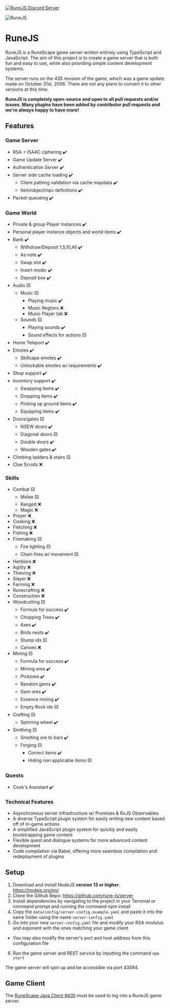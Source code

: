 [![RuneJS Discord Server](https://img.shields.io/discord/678751302297059336?label=RuneJS%20Discord&logo=discord)](https://discord.gg/5P74nSh)


![RuneJS](https://i.imgur.com/pmkdSfc.png)

# RuneJS

RuneJS is a RuneScape game server written entirely using TypeScript and JavaScript. The aim of this project is to create a game server that is both fun and easy to use, while also providing simple content development systems.

The server runs on the 435 revision of the game, which was a game update made on October 31st, 2006. There are not any plans to convert it to other versions at this time.

**RuneJS is completely open-source and open to all pull requests and/or issues. Many plugins have been added by contributor pull requests and we're always happy to have more!**

## Features
    
### Game Server

* RSA + ISAAC ciphering :heavy_check_mark:
* Game Update Server :heavy_check_mark:
* Authentication Server :heavy_check_mark:
* Server side cache loading :heavy_check_mark:
    * Client pathing validation via cache mapdata :heavy_check_mark:
    * Item/object/npc definitions :heavy_check_mark:
* Packet queueing  :heavy_check_mark:

### Game World

* Private & group Player Instances :heavy_check_mark:
* Personal player instance objects and world items :heavy_check_mark:
* Bank :heavy_check_mark: 
    * Withdraw/Deposit 1,5,10,All :heavy_check_mark:
    * As note  :heavy_check_mark: 
    * Swap slot :heavy_check_mark:
    * Insert mode: :heavy_check_mark:
    * Deposit box :heavy_check_mark: 
* Audio :yellow_square:
    * Music :yellow_square:
        * Playing music :heavy_check_mark:
        * Music Regions :x:
        * Music Player tab :x:
    * Sounds :yellow_square:
        * Playing sounds :heavy_check_mark:
        * Sound effects for actions :yellow_square:
* Home Teleport :heavy_check_mark:
* Emotes :heavy_check_mark:
    * Skillcape emotes :heavy_check_mark:
    * Unlockable emotes w/ requirements :heavy_check_mark:
* Shop support :heavy_check_mark:
* Inventory support :heavy_check_mark:
    * Swapping items :heavy_check_mark:
    * Dropping items :heavy_check_mark:
    * Picking up ground items :heavy_check_mark:
    * Equipping items :heavy_check_mark:
* Doors/gates :yellow_square: 
    * NSEW doors :heavy_check_mark:
    * Diagonal doors :yellow_square:
    * Double doors :heavy_check_mark: 
    * Wooden gates :heavy_check_mark: 
* Climbing ladders & stairs :yellow_square:
* Clue Scrolls :x:

### Skills

* Combat :yellow_square:
    * Melee :yellow_square:
    * Ranged :x:
    * Magic :x:
* Prayer :x:
* Cooking :x:
* Fletching :x:
* Fishing :x:
* Firemaking :yellow_square:
    * Fire lighting :yellow_square:
    * Chain fires w/ movement :yellow_square:
* Herblore :x:
* Agility :x:
* Thieving :x:
* Slayer :x:
* Farming :x:
* Runecrafting :x:
* Construction :x:
* Woodcutting :yellow_square: 
    * Formula for success :heavy_check_mark:
    * Chopping Trees :heavy_check_mark: 
    * Axes :heavy_check_mark:
    * Birds nests  :heavy_check_mark: 
    * Stump ids :yellow_square: 
    * Canoes :x:
* Mining :yellow_square: 
    * Formula for success :heavy_check_mark:
    * Mining ores :heavy_check_mark: 
    * Pickaxes :heavy_check_mark:
    * Random gems  :heavy_check_mark: 
    * Gem ores :heavy_check_mark:
    * Essence mining :heavy_check_mark:
    * Empty Rock ids :yellow_square: 
* Crafting :yellow_square: 
    * Spinning wheel :heavy_check_mark:
* Smithing :yellow_square: 
    * Smelting ore to bars :heavy_check_mark:
    * Forging :yellow_square:
        * Correct items :heavy_check_mark:
        * Hiding non applicable items :yellow_square: 
    
### Quests
* Cook's Assistant :heavy_check_mark:

### Technical Features

* Asynchronous server infrastructure w/ Promises & RxJS Observables
* A diverse TypeScript plugin system for easily writing new content based off of in-game actions
* A simplified JavaScript plugin system for quickly and easily bootstrapping game content
* Flexible quest and dialogue systems for more advanced content development
* Code compilation via Babel, offering more seamless compilation and redeployment of plugins

## Setup

1. Download and install NodeJS **version 13 or higher**: https://nodejs.org/en/
2. Clone the Github Repo: https://github.com/rune-js/server
3. Install dependencies by navigating to the project in your Terminal or command prompt and running the command npm install
4. Copy the `data/config/server-config.example.yaml` and paste it into the same folder using the name `server-config.yaml`
5. Go into your new `server-config.yaml` file and modify your RSA modulus and exponent with the ones matching your game client
  - You may also modify the server's port and host address from this configuration file
6. Run the game server and REST service by inputting the command `npm start`

The game server will spin up and be accessible via port 43594.

## Game Client

The [RuneScape Java Client #435](https://github.com/rune-js/refactored-client-435) must be used to log into a RuneJS game server.
